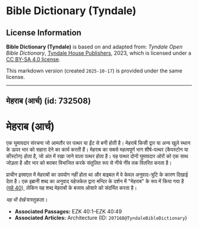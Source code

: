 # Bible Dictionary (Tyndale)

## License Information

**Bible Dictionary (Tyndale)** is based on and adapted from: _Tyndale Open Bible Dictionary_, [Tyndale House Publishers](https://tyndaleopenresources.com/), 2023, which is licensed under a [CC BY-SA 4.0 license](https://creativecommons.org/licenses/by-sa/4.0/legalcode.en).

This markdown version (created `2025-10-17`) is provided under the same license.



--------------------------------

## मेहराब (आर्च) (id: 732508)

मेहराब (आर्च)
=============

एक घुमावदार संरचना जो आमतौर पर पत्थर या ईंट से बनी होती है। मेहराबें किसी द्वार या अन्य खुले स्थान के ऊपर भार को सहारा देने का कार्य करती हैं। मेहराब का सबसे महत्वपूर्ण भाग शीर्ष\-पत्थर (कैपस्टोन या कीस्टोन) होता है, जो अंत में रखा जाने वाला पत्थर होता है। यह पत्थर दोनों घुमावदार ओरों को एक साथ जोड़ता है और भार को बराबर विभाजित करके संतुलित रूप से नीचे नींव तक वितरित करता है।

प्राचीन इस्राएल में मेहराबों का उपयोग नहीं होता था और बाइबल में वे केवल अनुवाद\-त्रुटि के कारण दिखाई देता है। एक इब्रानी शब्द का अनुवाद यहेजकेल द्वारा मन्दिर के दर्शन में "मेहराब" के रूप में किया गया है ([यहे 40](https://ref.ly/Ezek40:1-Ezek40:49)), लेकिन यह शब्द मेहराबों के बजाय ओसारे को संदर्भित करता है।

*यह भी देखें* वास्तुकला।

* **Associated Passages:** EZK 40:1–EZK 40:49
* **Associated Articles:** Architecture (ID: `207168@TyndaleBibleDictionary`)

